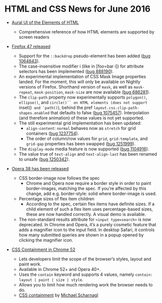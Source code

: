 # HTML and CSS News for June 2016

- [Aural UI of the Elements of HTML](http://thepaciellogroup.github.io/AT-browser-tests/)
    - Comprehensive reference of how HTML elements are supported by screen readers

- [Firefox 47 released](https://developer.mozilla.org/en-US/Firefox/Releases/47)
    - Support for the `::backdrop` pseudo-element has been added ([bug 1064843](https://bugzilla.mozilla.org/show_bug.cgi?id=1064843)).
    - The case-insensitive modifier i (like in [foo=bar i]) for attribute selectors has been implemented ([bug 888190](https://bugzilla.mozilla.org/show_bug.cgi?id=888190)).
    - An experimental implementation of CSS Mask Image properties landed. For the moment, this will only be available on Nightly versions of Firefox. Shorthand version of `mask`, as well as `mask-repeat`, `mask-position`, `mask-size` are now available ([bug 686281](https://bugzilla.mozilla.org/show_bug.cgi?id=686281)).
    - The `clip-path` property now experimentally supports `polygon()`, `ellipse()`, and `circle()`` on HTML elements (does not support `inset()`` and `path()``), behind the pref `layout.css.clip-path-shapes.enabled` that defaults to false ([bug 1075457](https://bugzilla.mozilla.org/show_bug.cgi?id=1075457)). Interpolation (and therefore animation) of these values is not yet supported.
    - The still experimental grid implementation has been updated:
        - `align-content`: `normal` behaves now as `stretch` for grid containers ([bug 1237754](https://bugzilla.mozilla.org/show_bug.cgi?id=1237754)).
        - The order of column/row values for `grid`, `grid-template`, and `grid-gap` properties has been swapped ([bug 1251999](https://bugzilla.mozilla.org/show_bug.cgi?id=1251999)).
    - The `display-mode` media feature is now supported ([bug 1104916](https://bugzilla.mozilla.org/show_bug.cgi?id=1104916)).
    - The value true of `text-align` and `text-align-last` has been renamed to unsafe ([bug 1250342](https://bugzilla.mozilla.org/show_bug.cgi?id=1250342)).

- [Opera 38 has been released](https://dev.opera.com/blog/opera-38/)
    - CSS border-image now follows the spec
        - Chrome and Opera now require a border style in order to paint border-images, matching the spec. If you’re affected by this change, add e.g. border-style: solid where border-image is used.
    - Percentage sizes of flex item children
        - According to the spec, certain flex items have definite sizes. If a child element of such a flex item uses percentage-based sizes, these are now handled correctly. A visual demo is available.
    - The non-standard results attribute for `<input type=search>` is now deprecated. In Chrome and Opera, it’s a purely cosmetic feature that adds a magnifier icon to the input field. In desktop Safari, it controls how many submitted queries are shown in a popup opened by clicking the magnifier icon.

- [CSS Containment in Chrome 52
](https://developers.google.com/web/updates/2016/06/css-containment?hl=en)
    - Lets developers limit the scope of the browser’s styles, layout and paint work.
    - Available in Chrome 52+ and Opera 40+.
    - Uses the `contain` keyword and supports 4 values, namely `contain: layout | paint | size | style`.
    - Allows you to limit how much rendering work the browser needs to do.
    - [CSS containment](https://justmarkup.com/log/2016/04/css-containment/) by [Michael Scharnagl](http://twitter.com/justmarkup)
